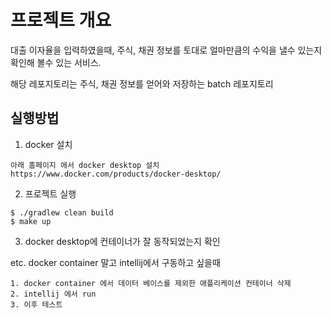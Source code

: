# 프로젝트 개요
대출 이자율을 입력하였을때, 주식, 채권 정보를 토대로 얼마만큼의 수익을 낼수 있는지 확인해 볼수 있는 서비스.

해당 레포지토리는 주식, 채권 정보를 얻어와 저장하는 batch 레포지토리

## 실행방법

1. docker 설치
```aidl
아래 홈페이지 에서 docker desktop 설치
https://www.docker.com/products/docker-desktop/
```

2. 프로젝트 실행
```aidl
$ ./gradlew clean build
$ make up
```

3. docker desktop에 컨테이너가 잘 동작되었는지 확인


etc. docker container 말고 intellij에서 구동하고 싶을때
```aidl
1. docker container 에서 데이터 베이스를 제외한 애플리케이션 컨테이너 삭제
2. intellij 에서 run
3. 이후 테스트
```